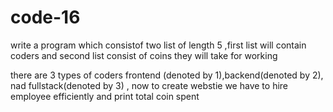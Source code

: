 # code-16

write a program which consistof two list of length 
5 ,first list will contain coders and second list 
consist of coins they will take for working 

there  are 3 types of coders frontend (denoted by 1),backend(denoted by 2),
nad fullstack(denoted by 3) ,
now to create webstie we have to hire employee efficiently and print 
total coin spent
